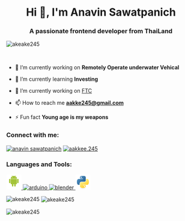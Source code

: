 <h1 align="center">Hi 👋, I'm Anavin Sawatpanich</h1>
<h3 align="center">A passionate frontend developer from ThaiLand</h3>

<p align="left"> <img src="https://cdn.dribbble.com/users/1162077/screenshots/3848914/programmer.gif" alt="akeake245" /> </p>

<p align="left"> <a href="https://twitter.com/" target="blank"><img src="https://img.shields.io/twitter/follow/?logo=twitter&style=for-the-badge" alt="" /></a> </p>

- 🔭 I’m currently working on **Remotely Operate underwater Vehical**

- 🌱 I’m currently learning **Investing**

- 🔭 I’m currently working on [FTC](https://www.firstinspires.org/robotics/ftc)

- 📫 How to reach me **aakke245@gmail.com**

- ⚡ Fun fact **Young age is my weapons**

<h3 align="left">Connect with me:</h3>
<p align="left">
<a href="https://fb.com/anavin sawatpanich" target="blank"><img align="center" src="https://raw.githubusercontent.com/rahuldkjain/github-profile-readme-generator/master/src/images/icons/Social/facebook.svg" alt="anavin sawatpanich" height="30" width="40" /></a>
<a href="https://instagram.com/aakkee.245" target="blank"><img align="center" src="https://raw.githubusercontent.com/rahuldkjain/github-profile-readme-generator/master/src/images/icons/Social/instagram.svg" alt="aakkee.245" height="30" width="40" /></a>
</p>

<h3 align="left">Languages and Tools:</h3>
<p align="left"> <a href="https://developer.android.com" target="_blank" rel="noreferrer"> <img src="https://raw.githubusercontent.com/devicons/devicon/master/icons/android/android-original-wordmark.svg" alt="android" width="40" height="40"/> </a> <a href="https://www.arduino.cc/" target="_blank" rel="noreferrer"> <img src="https://cdn.worldvectorlogo.com/logos/arduino-1.svg" alt="arduino" width="40" height="40"/> </a> <a href="https://www.blender.org/" target="_blank" rel="noreferrer"> <img src="https://download.blender.org/branding/community/blender_community_badge_white.svg" alt="blender" width="40" height="40"/> </a> <a href="https://www.python.org" target="_blank" rel="noreferrer"> <img src="https://raw.githubusercontent.com/devicons/devicon/master/icons/python/python-original.svg" alt="python" width="40" height="40"/> </a> </p>

<p><img align="left" src="https://github-readme-stats.vercel.app/api/top-langs?username=akeake245&show_icons=true&locale=en&layout=compact" alt="akeake245" /></p>

<p>&nbsp;<img align="center" src="https://github-readme-stats.vercel.app/api?username=akeake245&show_icons=true&locale=en" alt="akeake245" /></p>

<p><img align="center" src="https://github-readme-streak-stats.herokuapp.com/?user=akeake245&" alt="akeake245" /></p>
